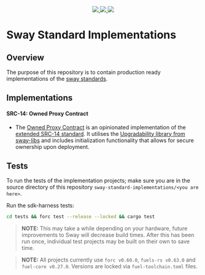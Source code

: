 <p align="center">
    <a href="https://github.com/FuelLabs/sway-standard-implementations/actions/workflows/ci.yml" alt="CI">
        <img src="https://github.com/FuelLabs/sway-standard-implementations/actions/workflows/ci.yml/badge.svg" />
    </a>
    <a href="./LICENSE" alt="forc">
        <img src="https://img.shields.io/github/license/FuelLabs/sway-libs" />
    </a>
    <a href="https://discord.gg/xfpK4Pe">
        <img src="https://img.shields.io/discord/732892373507375164?color=6A7EC2&logo=discord&logoColor=ffffff&labelColor=6A7EC2&label=Discord" />
    </a>
</p>

# Sway Standard Implementations

## Overview

The purpose of this repository is to contain production ready implementations of the [sway standards](https://github.com/FuelLabs/sway-standards).

## Implementations

#### SRC-14: Owned Proxy Contract

- The [Owned Proxy Contract](./src14/owned_proxy/) is an opinionated implementation of the [extended SRC-14 standard](https://docs.fuel.network/docs/sway-standards/src-14-simple-upgradeable-proxies/). It utilises the [Upgradability library from sway-libs](https://github.com/FuelLabs/sway-libs) and includes initialization functionality that allows for secure ownership upon deployment.

## Tests

To run the tests of the implementation projects; make sure you are in the source directory of this repository `sway-standard-implementations/<you are here>`.

Run the sdk-harness tests:

```bash
cd tests && forc test --release --locked && cargo test
```

> **NOTE:**
> This may take a while depending on your hardware, future improvements to Sway will decrease build times. After this has been run once, individual test projects may be built on their own to save time.

> **NOTE:**
> All projects currently use `forc v0.60.0`, `fuels-rs v0.63.0` and `fuel-core v0.27.0`. Versions are locked via `fuel-toolchain.toml` files.
